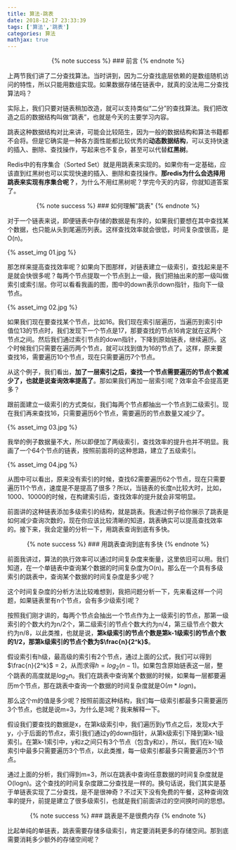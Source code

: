 ```yaml
---
title: 算法-跳表
date: 2018-12-17 23:33:39
tags: ['算法','跳表']
categories: 算法
mathjax: true
---
```


<div style="text-align: center;">
{% note success %} 
### 前言
{% endnote %}
</div>

上两节我们讲了二分查找算法。当时讲到，因为二分查找底层依赖的是数组随机访问的特性，所以只能用数组实现。如果数据存储在链表中，就真的没法用二分查找算法吗？

实际上，我们只要对链表稍加改造，就可以支持类似“二分”的查找算法。我们把改造之后的数据结构叫做“跳表”，也就是今天的主要学习内容。

跳表这种数据结构对比来讲，可能会比较陌生，因为一般的数据结构和算法书籍都不会将。但是它确实是一种各方面性能都比较优秀的**动态数据结构**，可以支持快速的插入、删除、查找操作，写起来也不复杂，甚至可以代替**红黑树**。

Redis中的有序集合（Sorted Set）就是用跳表来实现的。如果你有一定基础，应该直到红黑树也可以实现快速的插入、删除和查找操作。**那redis为什么会选择用跳表来实现有序集合呢？**，为什么不用红黑树呢？学完今天的内容，你就知道答案了。


<div style="text-align: center;">
{% note success %} 
### 如何理解"跳表"
{% endnote %}
</div>

对于一个链表来说，即便链表中存储的数据是有序的，如果我们要想在其中查找某个数据，也只能从头到尾遍历列表。这样查找效率就会很低，时间复杂度很高，是O(n)。

{% asset_img 01.jpg %}

那怎样来提高查找效率呢？如果向下图那样，对链表建立一级索引，查找起来是不是就会快很多呢？每两个节点提取一个节点到上一级，我们把抽出来的那一级叫做索引或索引层。你可以看看我画的图，图中的down表示down指针，指向下一级节点。

{% asset_img 02.jpg %}

如果我们现在要查找某个节点，比如16。我们现在索引层遍历，当遍历到索引中值位13的节点时，我们发现下一个节点是17，那要查找的节点16肯定就在这两个节点之间。然后我们通过索引节点的down指针，下降到原始链表，继续遍历。这个时候我们只需要在遍历两个节点，就可以找到值为16的节点了。这样，原来要查找16，需要遍历10个节点，现在只需要遍历7个节点。

从这个例子，我们看出，**加了一层索引之后，查找一个节点需要遍历的节点个数减少了，也就是说查询效率提高了**。那如果我们再加一层索引呢？效率会不会提高更多？

跟前面建立一级索引的方式类似，我们每两个节点都抽出一个节点到二级索引。现在我们再来查找16，只需要遍历6个节点，需要遍历的节点数量又减少了。

{% asset_img 03.jpg %}

我举的例子数据量不大，所以即便加了两级索引，查找效率的提升也并不明显。我画了一个64个节点的链表，按照前面将的这种思路，建立了五级索引。

{% asset_img 04.jpg %}

从图中可以看出，原来没有索引的时候，查找62需要遍历62个节点，现在只需要遍历11个节点，速度是不是提高了很多？所以，当链表的长度n比较大时，比如，1000、10000的时候，在构建索引后，查找效率的提升就会非常明显。

前面讲的这种链表添加多级索引的结构，就是跳表。我通过例子给你展示了跳表是如何减少查询次数的，现在你应该比较清晰的知道，跳表确实可以提高查找效率的。接下来，我会定量的分析一下，用跳表查询到底有多快。

<div style="text-align: center;">
{% note success %} 
### 用跳表查询到底有多快
{% endnote %}
</div>

前面我讲过，算法的执行效率可以通过时间复杂度来衡量，这里依旧可以用。我们知道，在一个单链表中查询某个数据的时间复杂度为O(n)。那么在一个具有多级索引的跳表中，查询某个数据的时间复杂度是多少呢？

这个时间复杂度的分析方法比较难想到，我把问题分析一下，先来看这样一个问题，如果链表里有n个节点，会有多少级索引呢？

按照我们刚才讲的，每两个节点会抽出一个节点作为上一级索引的节点，那第一级索引的个数大约为n/2个，第二级索引的节点个数大约为n/4，第三级节点个数大约为n/8，以此类推，也就是说，**第k级索引的节点个数是第k-1级索引的节点个数的1/2，那第k级索引的节点个数为$\frac{n}{2^k}$**。

假设索引有h级，最高级的索引有2个节点，通过上面的公式，我们可以得到$\frac{n}{2^k}$ = 2，从而求得$h=log_2(n-1)$。如果包含原始链表这一层，整个跳表的高度就是$log_2n$。我们在跳表中查询某个数据的时候，如果每一层都要遍历m个节点，那在跳表中查询一个数据的时间复杂度就是O($m*logn$)。

那么这个m的值是多少呢？按照前面这种结构，我们每一级索引都最多只需要遍历3个节点，也就是说m=3，为什么是3呢？我来解释一下。

假设我们要查找的数据是x，在第k级索引中，我们遍历到y节点之后，发现x大于y，小于后面的节点z，索引我们通过y的down指针，从第k级索引下降到第k-1级索引。在第k-1索引中，y和z之间只有3个节点（包含y和z），所以，我们在k-1级索引中最多只需要遍历3个节点，以此类推，每一级索引都最多只需要遍历3个节点。

通过上面的分析，我们得到m=3，所以在跳表中查询任意数据的时间复杂度就是O(logn)。这个查找的时间复杂度跟二分查找是一样的。换句话说，我们其实是基于单链表实现了二分查找，是不是很神奇？不过天下没有免费的午餐，这种查询效率的提升，前提是建立了很多级索引，也就是我们前面讲过的空间换时间的思想。

<div style="text-align: center;">
{% note success %} 
### 跳表是不是很费内存
{% endnote %}
</div>

比起单纯的单链表，跳表需要存储多级索引，肯定要消耗更多的存储空间。那到底需要消耗多少额外的存储空间呢？





<br>
<br>
<br>

<script async src="//pagead2.googlesyndication.com/pagead/js/adsbygoogle.js"></script>
<!-- 信息流广告 -->
<ins class="adsbygoogle"
     style="display:block"
     data-ad-client="ca-pub-4127326375481893"
     data-ad-slot="9105526840"
     data-ad-format="auto"
     data-full-width-responsive="true"></ins>
<script>
(adsbygoogle = window.adsbygoogle || []).push({});
</script>